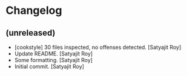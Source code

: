 Changelog
=========


(unreleased)
------------
- [cookstyle] 30 files inspected, no offenses detected. [Satyajit Roy]
- Update README. [Satyajit Roy]
- Some formatting. [Satyajit Roy]
- Initial commit. [Satyajit Roy]


